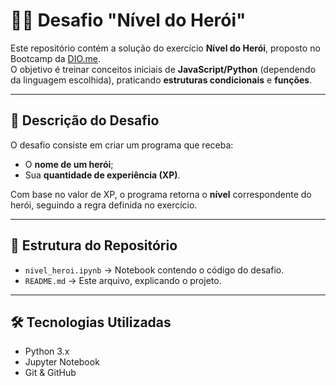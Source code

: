 # 🦸‍♂️ Desafio "Nível do Herói"

Este repositório contém a solução do exercício **Nível do Herói**, proposto no Bootcamp da [DIO.me](https://www.dio.me).  
O objetivo é treinar conceitos iniciais de **JavaScript/Python** (dependendo da linguagem escolhida), praticando **estruturas condicionais** e **funções**.

---

## 🚀 Descrição do Desafio
O desafio consiste em criar um programa que receba:
- O **nome de um herói**;
- Sua **quantidade de experiência (XP)**.

Com base no valor de XP, o programa retorna o **nível** correspondente do herói, seguindo a regra definida no exercício.

---

## 📂 Estrutura do Repositório
- `nivel_heroi.ipynb` → Notebook contendo o código do desafio.  
- `README.md` → Este arquivo, explicando o projeto.

---

## 🛠️ Tecnologias Utilizadas
- Python 3.x  
- Jupyter Notebook  
- Git & GitHub 
